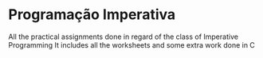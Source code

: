 # Programação Imperativa

All the practical assignments done in regard of the class of Imperative Programming
It includes all the worksheets and some extra work done in C
